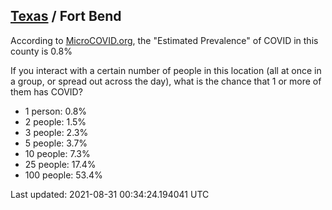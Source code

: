 
## [Texas](/united-states/texas) / Fort Bend

According to [MicroCOVID.org](http://microcovid.org),
the "Estimated Prevalence" of COVID in this county is 0.8%

If you interact with a certain number of people in this location
(all at once in a group, or spread out across the day), what is the chance that
1 or more of them has COVID?

- 1 person: 0.8%
- 2 people: 1.5%
- 3 people: 2.3%
- 5 people: 3.7%
- 10 people: 7.3%
- 25 people: 17.4%
- 100 people: 53.4%

Last updated: 2021-08-31 00:34:24.194041 UTC
